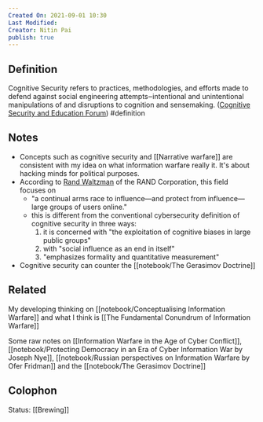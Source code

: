 ```yaml
---
Created On: 2021-09-01 10:30
Last Modified: 
Creator: Nitin Pai
publish: true
---
```


## Definition
Cognitive Security refers to practices, methodologies, and efforts made to defend against social engineering attempts‒intentional and unintentional manipulations of and disruptions to cognition and sensemaking. ([Cognitive Security and Education Forum](https://www.cogsec.org)) #definition 

## Notes 
- Concepts such as cognitive security and [[Narrative warfare]] are consistent with my idea on what information warfare really it. It's about hacking minds for political purposes.
- According to [Rand Waltzman](https://www.rand.org/pubs/testimonies/CT473.html) of the RAND Corporation, this field focuses on
	- "a continual arms race to influence—and protect from influence—large groups of users online." 
	- this is different from the conventional cybersecurity definition of cognitive security in three ways:
		1. it is concerned with "the exploitation of cognitive biases in large public groups"
		2. with "social influence as an end in itself"
		3. "emphasizes formality and quantitative measurement"
- Cognitive security can counter the [[notebook/The Gerasimov Doctrine]]

## Related

My developing thinking on [[notebook/Conceptualising Information Warfare]]
and what I think is [[The Fundamental Conundrum of Information Warfare]]

Some raw notes on [[Information Warfare in the Age of Cyber Conflict]], [[notebook/Protecting Democracy in an Era of Cyber Information War by Joseph Nye]], [[notebook/Russian perspectives on Information Warfare by Ofer Fridman]] and the [[notebook/The Gerasimov Doctrine]]

## Colophon
Status: [[Brewing]]